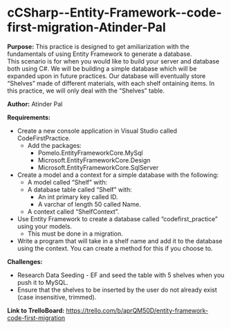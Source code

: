 # cCSharp--Entity-Framework--code-first-migration-Atinder-Pal

**Purpose:** This practice is designed to get amiliarization with the fundamentals of using Entity Framework to generate a database.  
This scenario is for when you would like to build your server and database both using C#. 
We will be building a simple database which will be expanded upon in future practices. 
Our database will eventually store “Shelves” made of different materials, with each shelf ontaining items. 
In this practice, we will only deal with the “Shelves” table.

**Author:** Atinder Pal

**Requirements:**
* Create a new console application in Visual Studio called CodeFirstPractice.
  * Add the packages:
    * Pomelo.EntityFrameworkCore.MySql
    * Microsoft.EntityFrameworkCore.Design
    * Microsoft.EntityFrameworkCore.SqlServer
* Create a model and a context for a simple database with the following:
  * A model called “Shelf” with:
  * A database table called “Shelf” with:
    * An int primary key called ID.
    * A varchar of length 50 called Name.
  * A context called “ShelfContext”.
* Use Entity Framework to create a database called “codefirst_practice” using your models.
  * This must be done in a migration.
* Write a program that will take in a shelf name and add it to the database using the context. You can create a method for this if you choose to.

**Challenges:**
* Research Data Seeding - EF and seed the table with 5 shelves when you push it to MySQL.
* Ensure that the shelves to be inserted by the user do not already exist (case insensitive, trimmed).


**Link to TrelloBoard:** https://trello.com/b/aprQM50D/entity-framework-code-first-migration
